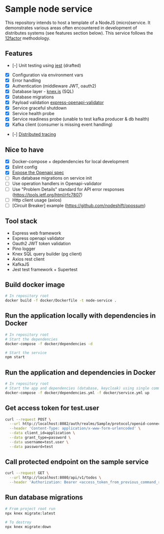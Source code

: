 # Sample node service

This repository intends to host a template of a NodeJS (micro)service.
It demonstrates various areas often encountered in development of distributes systems (see features section below).
This service follows the [12factor](https://12factor.net/) methodology.

## Features

- [-] Unit testing using [jest](https://jestjs.io/docs/getting-started) (drafted)

- [x] Configuration via environment vars
- [x] Error handling
- [x] Authentication (middleware JWT, oauth2)
- [x] Database layer - [knex.js](https://knexjs.org/) (SQL)
- [x] Database migrations
- [x] Payload validation [express-openapi-validator](https://github.com/cdimascio/express-openapi-validator)
- [x] Service graceful shutdown
- [x] Service health probe
- [x] Service readiness probe (unable to test kafka producer & db health)
- [x] Kafka client (consumer is missing event handling)
- [-] [Distributed tracing](https://opentelemetry.io/docs/js/getting_started/nodejs/)

## Nice to have

- [x] Docker-compose + depdendencies for local development
- [x] Eslint config
- [x] [Expose the Openapi spec](https://github.com/cdimascio/express-openapi-validator#example-express-api-server)
- [ ] Run database migrations on service init
- [ ] Use operation handlers in Openapi-validator
- [ ] Use "Problem Details" standard for API error responses (https://tools.ietf.org/html/rfc7807)
- [ ] Http client usage (axios)
- [ ] [Circuit Breaker] example (https://github.com/nodeshift/opossum)

## Tool stack

- Express web framework
- Express openapi validator
- Oauth2 JWT token validation
- Pino logger
- Knex SQL query builder (pg client)
- Axios rest client
- KafkaJS
- Jest test framework + Supertest

## Build docker image

```bash
# In repository root
docker build -f docker/Dockerfile -t node-service .
```

## Run the application locally with dependencies in Docker

```bash
# In repository root
# Start the dependencies
docker-compose -f docker/dependencies -d

# Start the service
npm start
```

## Run the application and dependencies in Docker

```bash
# In repository root
# Start the app and dependencies (database, keycloak) using single command
docker-compose -f docker/dependencies.yml -f docker/service.yml up
```

## Get access token for test.user

```bash
curl --request POST \
  --url http://localhost:8082/auth/realms/Sample/protocol/openid-connect/token \
  --header 'Content-Type: application/x-www-form-urlencoded' \
  --data client_id=application \
  --data grant_type=password \
  --data username=test.user \
  --data password=test
```

## Call protected endpoint on the sample service

```bash
curl --request GET \
  --url http://localhost:8080/api/v1/todos \
  --header 'Authorization: Bearer <access_token_from_previous_command_result>'
```

## Run database migrations

```bash
# From project root run
npx knex migrate:latest

# To destroy
npx knex migrate:down
```
